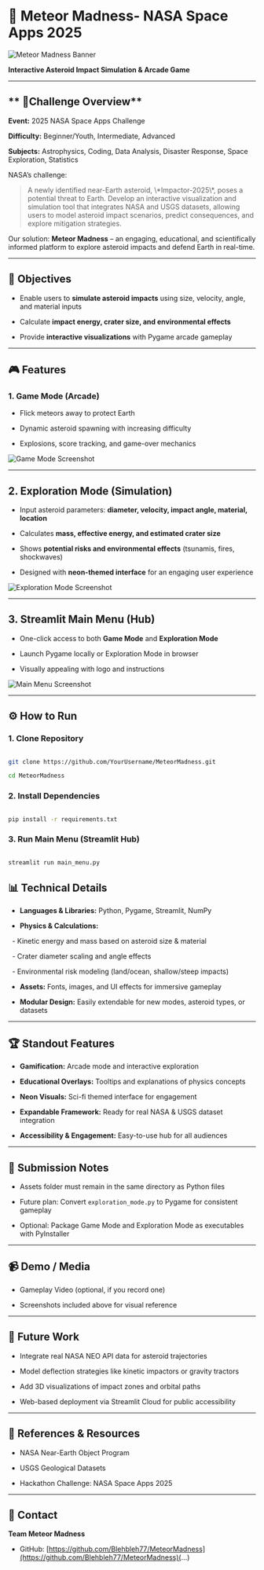 # **🌌 Meteor Madness- NASA Space Apps 2025**



![Meteor Madness Banner](assets/images/meteor_madness_banner.png)



**Interactive Asteroid Impact Simulation & Arcade Game**



---



## ** 🚀Challenge Overview**



**Event:** 2025 NASA Space Apps Challenge



**Difficulty:** Beginner/Youth, Intermediate, Advanced



**Subjects:** Astrophysics, Coding, Data Analysis, Disaster Response, Space Exploration, Statistics



NASA’s challenge:

> A newly identified near-Earth asteroid, \\\*Impactor-2025\\\*, poses a potential threat to Earth. Develop an interactive visualization and simulation tool that integrates NASA and USGS datasets, allowing users to model asteroid impact scenarios, predict consequences, and explore mitigation strategies.



Our solution: **Meteor Madness** – an engaging, educational, and scientifically informed platform to explore asteroid impacts and defend Earth in real-time.



---



## 🎯 **Objectives**



- Enable users to **simulate asteroid impacts** using size, velocity, angle, and material inputs



- Calculate **impact energy, crater size, and environmental effects**



- Provide **interactive visualizations** with Pygame arcade gameplay





---



## 🎮 Features



### 1. Game Mode (Arcade)



- Flick meteors away to protect Earth



- Dynamic asteroid spawning with increasing difficulty



- Explosions, score tracking, and game-over mechanics



![Game Mode Screenshot](assets/images/game_mode_screenshot.png)



---



## **2. Exploration Mode** (Simulation)



- Input asteroid parameters: **diameter, velocity, impact angle, material, location**



- Calculates **mass, effective energy, and estimated crater size**



- Shows **potential risks and environmental effects** (tsunamis, fires, shockwaves)



- Designed with **neon-themed interface** for an engaging user experience



![Exploration Mode Screenshot](assets/images/exploration_mode_screenshot.png)



---



## **3. Streamlit Main Menu** (Hub)



- One-click access to both **Game Mode** and **Exploration Mode**



- Launch Pygame locally or Exploration Mode in browser



- Visually appealing with logo and instructions



![Main Menu Screenshot](assets/images/main\_menu\_screenshot.png)



---



## ⚙️ How to Run



### 1. Clone Repository

```bash

git clone https://github.com/YourUsername/MeteorMadness.git

cd MeteorMadness

```



### 2. Install Dependencies



```bash

pip install -r requirements.txt

```



### 3. Run Main Menu (Streamlit Hub)



```bash

streamlit run main_menu.py

```







## 📊 Technical Details



- **Languages & Libraries:** Python, Pygame, Streamlit, NumPy





- **Physics & Calculations:**



  - Kinetic energy and mass based on asteroid size \& material



  - Crater diameter scaling and angle effects



  - Environmental risk modeling (land/ocean, shallow/steep impacts)





- **Assets:** Fonts, images, and UI effects for immersive gameplay



- **Modular Design:** Easily extendable for new modes, asteroid types, or datasets





---

#### 

## 🏆 Standout Features



- **Gamification:** Arcade mode and interactive exploration

- **Educational Overlays:** Tooltips and explanations of physics concepts

- **Neon Visuals:** Sci-fi themed interface for engagement

- **Expandable Framework:** Ready for real NASA & USGS dataset integration

- **Accessibility & Engagement:** Easy-to-use hub for all audiences



---



## 📂 Submission Notes



- Assets folder must remain in the same directory as Python files

- Future plan: Convert `exploration_mode.py` to Pygame for consistent gameplay

- Optional: Package Game Mode and Exploration Mode as executables with PyInstaller



---



## 📹 Demo / Media



- Gameplay Video (optional, if you record one)

- Screenshots included above for visual reference



---



## 🔮 Future Work



- Integrate real NASA NEO API data for asteroid trajectories

- Model deflection strategies like kinetic impactors or gravity tractors

- Add 3D visualizations of impact zones and orbital paths

- Web-based deployment via Streamlit Cloud for public accessibility



---



## 📝 References & Resources



- NASA Near-Earth Object Program

- USGS Geological Datasets

- Hackathon Challenge: NASA Space Apps 2025



---



## 📧 Contact



**Team Meteor Madness**

- GitHub: [https://github.com/Blehbleh77/MeteorMadness](https://github.com/Blehbleh77/MeteorMadness)(...)

